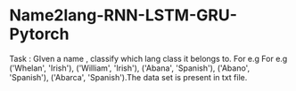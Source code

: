 # Name2lang-RNN-LSTM-GRU-Pytorch
Task : GIven a name , classify which lang class it belongs to. For e.g For e.g ('Whelan', 'Irish'), ('William', 'Irish'), ('Abana', 'Spanish'), ('Abano', 'Spanish'), ('Abarca', 'Spanish').The data set is present in txt file.
